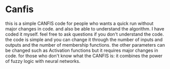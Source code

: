 # Canfis

this is a simple CANFIS code for people who wants a quick run without major changes in code. and also be able to understand the algorithm. I have coded it myself. feel free to ask questions if you don't understand the code. the code is simple and you can change it through the number of inputs and outputs and the number of membership functions. the other parameters can be changed such as Activation functions but it requires major changes in code.
for those who don't know what the CANFIS is: it combines the power of fuzzy logic with neural networks.
